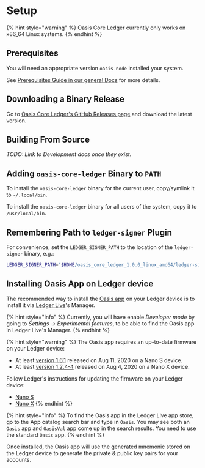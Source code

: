 # Setup

{% hint style="warning" %}
Oasis Core Ledger currently only works on x86_64 Linux systems.
{% endhint %}

## Prerequisites

You will need an appropriate version `oasis-node` installed your system.

See [Prerequisites Guide in our general Docs] for more details.

[Prerequisites Guide in our general Docs]:
  https://docs.oasis.dev/general/operator-docs/prerequisites-guide

## Downloading a Binary Release

Go to [Oasis Core Ledger's GitHub Releases page] and download the latest
version.

[Oasis Core Ledger's GitHub Releases page]:
  https://github.com/oasisprotocol/oasis-core-ledger/releases

## Building From Source

_TODO: Link to Development docs once they exist._

## Adding `oasis-core-ledger` Binary to `PATH`

To install the `oasis-core-ledger` binary for the current user, copy/symlink it
to `~/.local/bin`.

To install the `oasis-core-ledger` binary for all users of the system, copy it
to `/usr/local/bin`.

## Remembering Path to `ledger-signer` Plugin

For convenience, set the `LEDGER_SIGNER_PATH` to the location of the
`ledger-signer` binary, e.g.:

```bash
LEDGER_SIGNER_PATH="$HOME/oasis_core_ledger_1.0.0_linux_amd64/ledger-signer"
```

## Installing Oasis App on Ledger device

The recommended way to install the [Oasis app] on your Ledger device is to
install it via [Ledger Live]'s Manager.

{% hint style="info" %}
Currently, you will have enable _Developer mode_ by going to
_Settings -> Experimental features_, to be able to find the Oasis app in
Ledger Live's Manager.
{% endhint %}

{% hint style="warning" %}
The Oasis app requires an up-to-date firmware on your Ledger device:

- At least [version 1.6.1] released on Aug 11, 2020 on a Nano S device.
- At least [version 1.2.4-4] released on Aug 4, 2020 on a Nano X device.

Follow Ledger's instructions for updating the firmware on your Ledger device:

- [Nano S]
- [Nano X]
{% endhint %}

{% hint style="info" %}
To find the Oasis app in the Ledger Live app store, go to the App catalog
search bar and type in `Oasis`. You may see both an `Oasis` app and
`OasisVal` app come up in the search results. You need to use the
standard `Oasis` app.
{% endhint %}

Once installed, the Oasis app will use the generated mnemonic stored on the
Ledger device to generate the private & public key pairs for your accounts.

<!-- markdownlint-disable line-length -->
[Oasis app]: https://github.com/Zondax/ledger-oasis
[Ledger Live]: https://www.ledger.com/ledger-live/
[version 1.6.1]:
  https://support.ledger.com/hc/en-us/articles/360010446000-Ledger-Nano-S-firmware-release-notes
[version 1.2.4-4]:
  https://support.ledger.com/hc/en-us/articles/360014980580-Ledger-Nano-X-firmware-release-notes
[Nano S]:
  https://support.ledger.com/hc/en-us/articles/360002731113-Update-Ledger-Nano-S-firmware
[Nano X]:
  https://support.ledger.com/hc/en-us/articles/360013349800
<!-- markdownlint-enable line-length -->
